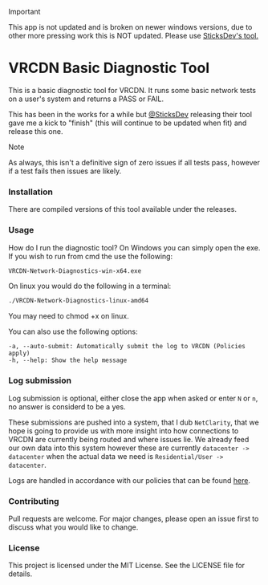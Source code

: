 > [!IMPORTANT]
> This app is not updated and is broken on newer windows versions, due to other more pressing work this is NOT updated. Please use [SticksDev's tool.](https://github.com/SticksDev/VRCDN_NetworkTest)

# VRCDN Basic Diagnostic Tool
This is a basic diagnostic tool for VRCDN. It runs some basic network tests on a user's system and returns a PASS or FAIL.

 This has been in the works for a while but [@SticksDev](https://github.com/SticksDev) releasing their tool gave me a kick to "finish" (this will continue to be updated when fit) and release this one.

 > [!NOTE] 
 > As always, this isn't a definitive sign of zero issues if all tests pass, however if a test fails then issues are likely.

### Installation
There are compiled versions of this tool available under the releases.

### Usage
How do I run the diagnostic tool?
On Windows you can simply open the exe. If you wish to run from cmd the use the following:
```cmd
VRCDN-Network-Diagnostics-win-x64.exe
```

On linux you would do the following in a terminal:
```bash
./VRCDN-Network-Diagnostics-linux-amd64
```
You may need to chmod +x on linux.

You can also use the following options:
```
-a, --auto-submit: Automatically submit the log to VRCDN (Policies apply)
-h, --help: Show the help message
```

### Log submission
Log submission is optional, either close the app when asked or enter `N` or `n`, no answer is considerd to be a yes.

These submissions are pushed into a system, that I dub `NetClarity`, that we hope is going to provide us with more insight into how connections to VRCDN are currently being routed and where issues lie.
We already feed our own data into this system however these are currently `datacenter -> datacenter` when the actual data we need is `Residential/User -> datacenter`.

Logs are handled in accordance with our policies that can be found [here](https://vrcdn.live/policies).

### Contributing
Pull requests are welcome. For major changes, please open an issue first to discuss what you would like to change.

### License
This project is licensed under the MIT License. See the LICENSE file for details.
